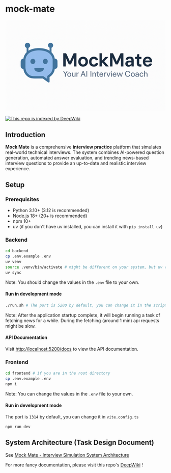 # mock-mate

![mock-mate icon](./mock-mate-icon.png)

[![This repo is indexed by DeepWiki](https://deepwiki.com/badge.svg)](https://deepwiki.com/CUinspace233/mock-mate)

## Introduction

**Mock Mate** is a comprehensive **interview practice** platform that simulates real-world technical interviews. The system combines AI-powered question generation, automated answer evaluation, and trending news-based interview questions to provide an up-to-date and realistic interview experience.

## Setup

### Prerequisites

- Python 3.10+ (3.12 is recommended)
- Node.js 18+ (20+ is recommended)
- npm 10+
- uv (if you don't have uv installed, you can install it with `pip install uv`)

### Backend

```bash
cd backend
cp .env.example .env
uv venv
source .venv/bin/activate # might be different on your system, but uv will tell you the correct command
uv sync
```

Note: You should change the values in the `.env` file to your own.

#### Run in development mode

```bash
./run.sh # The port is 5200 by default, you can change it in the script
```
Note: After the application startup complete, it will begin running a task of fetching news for a while.
During the fetching (around 1 min) api requests might be slow.

#### API Documentation

Visit [http://localhost:5200/docs](http://localhost:5200/docs) to view the API documentation.

### Frontend

```bash
cd frontend # if you are in the root directory
cp .env.example .env
npm i
```

Note: You can change the values in the `.env` file to your own.

#### Run in development mode

The port is `1314` by default, you can change it in `vite.config.ts`

```bash
npm run dev
```

## System Architecture (Task Design Document)

See [Mock Mate - Interview Simulation System Architecture](https://github.com/CUinspace233/mock-mate/wiki/Mock-Mate-%E2%80%90-Interview-Simulation-System-Architecture)

For more fancy documentation, please visit this repo's [DeepWiki](https://deepwiki.com/CUinspace233/mock-mate) !
